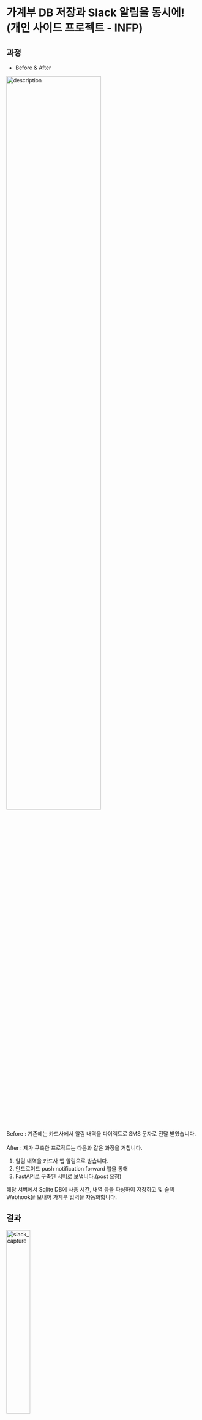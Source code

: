 # 가계부 DB 저장과 Slack 알림을 동시에! (개인 사이드 프로젝트 - INFP)

## 과정
- Before & After <br>
<img src="https://user-images.githubusercontent.com/50035753/174471284-c93dbfab-da4a-4ddd-a91c-c6e5d73abf42.jpg" alt="description" width=70%>


Before : 기존에는 카드사에서 알림 내역을 다이렉트로 SMS 문자로 전달 받았습니다.  
<br>
After : 제가 구축한 프로젝트는 다음과 같은 과정을 거칩니다.
1. 알림 내역을 카드사 앱 알림으로 받습니다.
2. 안드로이드 push notification forward 앱을 통해
3. FastAPI로 구축된 서버로 보냅니다.(post 요청)

해당 서버에서 Sqlite DB에 사용 시간, 내역 등을 파싱하여 저장하고 및 슬랙 Webhook을 보내어 가계부 입력을 자동화합니다.

## 결과
<img src="https://user-images.githubusercontent.com/50035753/173994748-d0f9832a-18fa-41e3-b61d-35623d2f4bbc.png" alt="slack_capture" width=35%>

슬랙 api 호출 결과입니다. 실시간 카드 사용 내역을 슬랙 bot이 전달합니다.

## 실행 방법

### Prerequisite

1. pip install fastapi
2. pip install uvicorn[standard]
3. pip install sqlalchemy
4. Node.js(ver 14.xx ↑)

> 서버(infp에서) : $ uvicorn api-server.main:app --reload --host 0.0.0.0

host 0.0.0.0 해주어야 외부에서 접속 가능

> 웹(준비 중...) : $ npm start
